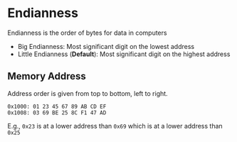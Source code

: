 # Endianness

Endianness is the order of bytes for data in computers
- Big Endianness: Most significant digit on the lowest address
- Little Endianness (**Default**): Most significant digit on the highest address

## Memory Address
Address order is given from top to bottom, left to right.
```
0x1000: 01 23 45 67 89 AB CD EF
0x1008: 03 69 BE 25 8C F1 47 AD
```
E.g., `0x23` is at a lower address than `0x69` which is at a lower address than `0x25`